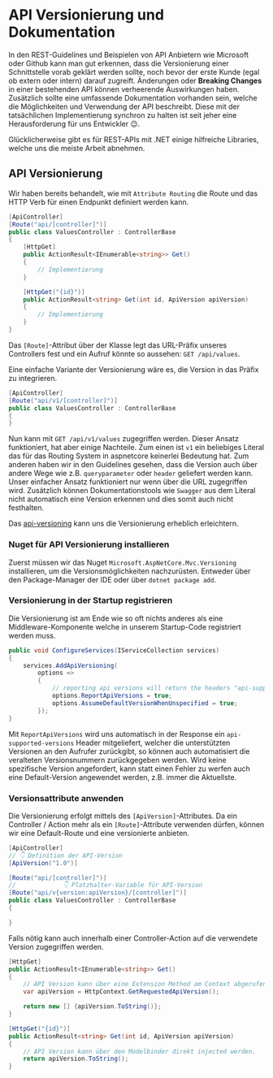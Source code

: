 # API Versionierung und Dokumentation

In den REST-Guidelines und Beispielen von API Anbietern wie Microsoft oder Github kann man gut erkennen, dass die Versionierung einer Schnittstelle vorab geklärt werden sollte, noch bevor der erste Kunde (egal ob extern oder intern) darauf zugreift. Änderungen oder **Breaking Changes** in einer bestehenden API können verheerende Auswirkungen haben. Zusätzlich sollte eine umfassende Dokumentation vorhanden sein, welche die Möglichkeiten und Verwendung der API beschreibt. Diese mit der tatsächlichen Implementierung synchron zu halten ist seit jeher eine Herausforderung für uns Entwickler 😉.

Glücklicherweise gibt es für REST-APIs mit .NET einige hilfreiche Libraries, welche uns die meiste Arbeit abnehmen.

## API Versionierung

Wir haben bereits behandelt, wie mit `Attribute Routing` die Route und das HTTP Verb für einen Endpunkt definiert werden kann.

```csharp
[ApiController]
[Route("api/[controller]")]
public class ValuesController : ControllerBase
{
    [HttpGet]
    public ActionResult<IEnumerable<string>> Get()
    {
        // Implementierung
    }

    [HttpGet("{id}")]
    public ActionResult<string> Get(int id, ApiVersion apiVersion)
    {
        // Implementierung
    }
}
```

Das `[Route]`-Attribut über der Klasse legt das URL-Präfix unseres Controllers fest und ein Aufruf könnte so aussehen: `GET /api/values`.

Eine einfache Variante der Versionierung wäre es, die Version in das Präfix zu integrieren.

```csharp
[ApiController]
[Route("api/v1/[controller]")]
public class ValuesController : ControllerBase
{
}
```

Nun kann mit `GET /api/v1/values` zugegriffen werden. Dieser Ansatz funktioniert, hat aber einige Nachteile.
Zum einen ist `v1` ein beliebiges Literal das für das Routing System in aspnetcore keinerlei Bedeutung hat. Zum anderen haben wir in den Guidelines gesehen, dass die Version auch über andere Wege wie z.B. `queryparameter` oder `header` geliefert werden kann. Unser einfacher Ansatz funktioniert nur wenn über die URL zugegriffen wird.
Zusätzlich können Dokumentationstools wie `Swagger` aus dem Literal nicht automatisch eine Version erkennen und dies somit auch nicht festhalten.

Das [api-versioning](https://github.com/microsoft/aspnet-api-versioning/wiki) kann uns die Versionierung erheblich erleichtern.

### Nuget für API Versionierung installieren

Zuerst müssen wir das Nuget `Microsoft.AspNetCore.Mvc.Versioning` installieren, um die Versionsmöglichkeiten nachzurüsten. Entweder über den Package-Manager der IDE oder über `dotnet package add`.

### Versionierung in der Startup registrieren

Die Versionierung ist am Ende wie so oft nichts anderes als eine Middleware-Komponente welche in unserem Startup-Code registriert werden muss.

```csharp
public void ConfigureServices(IServiceCollection services)
{
    services.AddApiVersioning(
        options =>
        {
            // reporting api versions will return the headers "api-supported-versions" and "api-deprecated-versions"
            options.ReportApiVersions = true;
            options.AssumeDefaultVersionWhenUnspecified = true;
        });
}
```

Mit `ReportApiVersions` wird uns automatisch in der Response ein `api-supported-versions` Header mitgeliefert, welcher die unterstützten Versionen an den Aufrufer zurückgibt, so können auch automatisiert die veralteten Versionsnummern zurückgegeben werden. Wird keine spezifische Version angefordert, kann statt einen Fehler zu werfen auch eine Default-Version angewendet werden, z.B. immer die Aktuellste.

### Versionsattribute anwenden

Die Versionierung erfolgt mittels des `[ApiVersion]`-Attributes. Da ein Controller / Action mehr als ein `[Route]`-Attribute verwenden dürfen, können wir eine Default-Route und eine versionierte anbieten.

```csharp
[ApiController]
// 👇 Definition der API-Version
[ApiVersion("1.0")]

[Route("api/[controller]")]
//             👇 Platzhalter-Variable für API-Version
[Route("api/v{version:apiVersion}/[controller]")]
public class ValuesController : ControllerBase
{

}
```

Falls nötig kann auch innerhalb einer Controller-Action auf die verwendete Version zugegriffen werden.

```csharp
[HttpGet]
public ActionResult<IEnumerable<string>> Get()
{
    // API Version kann über eine Extension Method am Context abgerufen werden.
    var apiVersion = HttpContext.GetRequestedApiVersion();

    return new [] {apiVersion.ToString()};
}

[HttpGet("{id}")]
public ActionResult<string> Get(int id, ApiVersion apiVersion)
{
    // API Version kann über den Modelbinder direkt injected werden.
    return apiVersion.ToString();
}
```
